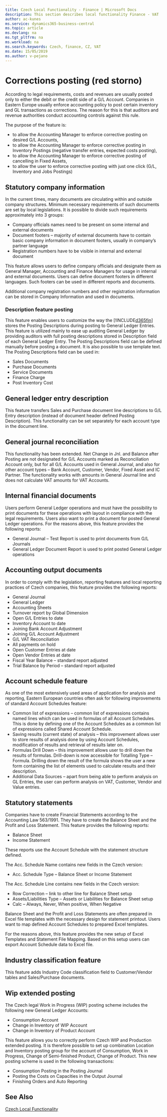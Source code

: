 ```yaml
---
title: Czech Local Functionality - Finance | Microsoft Docs
description: This section describes local functionality Finance - VAT
author: ac-kunes
ms.service: dynamics365-business-central
ms.topic: article
ms.devlang: na
ms.tgt_pltfrm: na
ms.workload: na
ms.search.keywords: Czech, finance, CZ, VAT
ms.date: 15/05/2019
ms.author: v-pejano
---
```


# Corrections posting (red storno)

According to legal requirements, costs and revenues are usually posted only to either the debit or the credit side of a G/L Account. Companies in Eastern Europe usually enforce accounting policy to post certain inventory and GL transactions as corrections. The reason for this is that auditors and revenue authorities conduct accounting controls against this rule. 

The purpose of the feature is: 
- to allow the Accounting Manager to enforce corrective posting on desired G/L Accounts, 
- to allow the Accounting Manager to enforce corrective posting in Inventory Postings (negative transfer entries, expected costs posting), 
- to allow the Accounting Manager to enforce corrective posting of cancelling in Fixed Assets, 
- to allow the user to enforce corrective posting with just one click (G/L, Inventory and Jobs Postings) 

## Statutory company information

In the current times, many documents are circulating within and outside company structures. Minimum necessary requirements of such documents are set by local legislations. It is possible to divide such requirements approximately into 3 groups:
- Company officials names need to be present on some internal and external documents
- Document footers – majority of external documents have to contain basic company information in document footers, usually in company’s partner language
- Registration numbers have to be visible in internal and external document

This feature allows users to define company officials and designate them as General Manager, Accounting and Finance Managers for usage in internal and external documents.
Users can define document footers in different languages. Such footers can be used in different reports and documents.

Additional company registration numbers and other registration information can be stored in Company Information and used in documents.

### Description feature posting

This feature enables users to customize the way the [!INCLUDE[d365fin](../../includes/d365fin_md.md)] stores the Posting Descriptions during posting to General Ledger Entries. This feature is utilized mainly to ease up auditing General Ledger by providing auditors with full posting descriptions stored in Description field of each General Ledger Entry.
The Posting Descriptions field can be defined manually before posting a document. It is also possible to use template text.
The Posting Descriptions field can be used in:
- Sales Documents
- Purchase Documents
- Service Documents
- Finance Charge
- Post Inventory Cost

## General ledger entry description

This feature transfers Sales and Purchase document line descriptions to G/L Entry description (instead of document header defined Posting Description). This functionality can be set separately for each account type in the document line.

## General journal reconciliation

This functionality has been extended. Net Change in Jnl. and Balance after Posting are not designated for G/L Accounts marked as Reconciliation Account only, but for all G/L Accounts used in General Journal, and also for other account types – Bank Account, Customer, Vendor, Fixed Asset and IC Partner. The functionality works with amounts in General Journal line and does not calculate VAT amounts for VAT Accounts. 

## Internal financial documents

Users perform General Ledger operations and must have the possibility to print documents for these operations with layout in compliance with the legal requirements.
Users also want to print a document for posted General Ledger operations.
For the reasons above, this feature provides the following reports:
- General Journal – Test Report is used to print documents from G/L Journals
- General Ledger Document Report is used to print posted General Ledger operations

## Accounting output documents 

In order to comply with the legislation, reporting features and local reporting practices of Czech companies, this feature provides the following reports:
- General Journal
- General Ledger
- Accounting Sheets
- Turnover report by Global Dimension
- Open G/L Entries to date 
- Inventory Account to date
- Joining Bank Account Adjustment
- Joining G/L Account Adjustment
- G/L VAT Reconciliation
- All payments on hold 
- Open Customer Entries at date
- Open Vendor Entries at date
- Fiscal Year Balance – standard report adjusted
- Trial Balance by Period – standard report adjusted

## Account schedule feature

As one of the most extensively used areas of application for analysis and reporting, Eastern European countries often ask for following improvements of standard Account Schedules feature:
- Common list of expressions – common list of expressions contains named lines which can be used in formulas of all Account Schedules. This is done by defining one of the Account Schedules as a common list of expressions called Shared Account Schedule.
- Saving results (current state) of analysis – this improvement allows user to store results of analysis done by using Account Schedules, modification of results and retrieval of results later on.
- Formulas Drill Down – this improvement allows user to drill down the results of formulas. Drill-down is now accessible for Totalling Type – Formula. Drilling down the result of the formula shows the user a new form containing the list of elements used to calculate results and their description.
- Additional Data Sources – apart from being able to perform analysis on GL Entries, the user can perform analysis on VAT, Customer, Vendor and Value entries.

## Statutory statements

Companies have to create Financial Statements according to the Accounting Law 563/1991. They have to create the Balance Sheet and the Profit and Loss Statement. 
This feature provides the following reports:

- Balance Sheet 
- Income Statement

These reports use the Account Schedule with the statement structure defined.

The Acc. Schedule Name contains new fields in the Czech version:
- Acc. Schedule Type – Balance Sheet or Income Statement

The Acc. Schedule Line contains new fields in the Czech version:
- Row Correction – link to other line for Balance Sheet setup
- Assets/Liabilities Type – Assets or Liabilities for Balance Sheet setup
- Calc – Always, Never, When positive, When Negative

Balance Sheet and the Profit and Loss Statements are often prepared in Excel file templates with the necessary design for statement printout. Users want to map defined Account Schedules to prepared Excel templates.

For the reasons above, this feature provides the new setup of Excel Templates and Statement File Mapping. Based on this setup users can export Account Schedule data to Excel file.

## Industry classification feature

This feature adds Industry Code classification field to Customer/Vendor tables and Sales/Purchase documents.

## Wip extended posting

The Czech legal Work in Progress (WIP) posting scheme includes the following new General Ledger Accounts:
- Consumption Account
- Change in Inventory of WIP Account
- Change in Inventory of Product Account 

This feature allows you to correctly perform Czech WIP and Production extended posting. It is therefore possible to set up combination Location and Inventory posting group for the account of Consumption, Work in Progress, Change of Semi-finished Product, Change of Product.
This new posting scheme is used in the following transactions:
- Consumption Posting in the Posting Journal
- Posting the Costs on Capacities in the Output Journal
- Finishing Orders and Auto Reporting

## See Also
[Czech Local Functionality](czech-local-functionality.md)